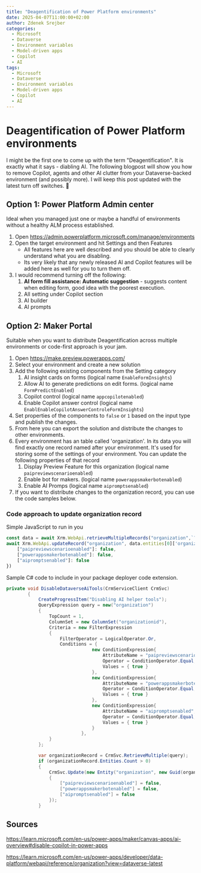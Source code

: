 ```yaml
---
title: "Deagentification of Power Platform environments"
date: 2025-04-07T11:00:00+02:00
author: Zdenek Srejber
categories:
  - Microsoft
  - Dataverse
  - Environment variables
  - Model-driven apps
  - Copilot
  - AI
tags:
  - Microsoft
  - Dataverse
  - Environment variables
  - Model-driven apps
  - Copilot
  - AI
---
```

# Deagentification of Power Platform environments
I might be the first one to come up with the term "Deagentification". It is exactly what it says - diabling AI. The following blogpost will show you how to remove Copilot, agents and other AI clutter from your Dataverse-backed environment (and possibly more). I will keep this post updated with the latest turn off switches. 🙂 

## Option 1: Power Platform Admin center
Ideal when you managed just one or maybe a handful of environments without a healthy ALM process established.
1. Open https://admin.powerplatform.microsoft.com/manage/environments
1. Open the target environment and hit Settings and then Features
   - All features here are well described and you should be able to clearly understand what you are disabling.
   - Its very likely that any newly released AI and Copilot features will be added here as well for you to turn them off.
1. I would recommend turning off the following:
   1. **AI form fill assistance: Automatic suggestion** - suggests content when editing form, good idea with the poorest execution.
   1. All setting under Copilot section
   1. AI builder
   1. AI prompts

## Option 2: Maker Portal
Suitable when you want to distribute Deagentification across multiple environments or code-first approach is your jam.
1. Open https://make.preview.powerapps.com/
1. Select your environment and create a new solution
1. Add the following existing components from the Setting category
   1. AI insight cards on forms (logical name `EnableFormInsights`)
   1. Allow AI to generate predictions on edit forms. (logical name `FormPredictEnabled`)
   1. Copilot control (logical name `appcopilotenabled`)
   1. Enable Copilot answer control (logical name `EnablEnableCopilotAnswerControleFormInsights`)
1. Set properties of the components to `false` or `1` based on the input type and publish the changes.
1. From here you can export the solution and distribute the changes to other environments.
1. Every environment has an table called 'organization'. In its data you will find exactly one record named after your environment. It's used for storing some of the settings of your environment. You can update the following properties of that record
   1. Display Preview Feature for this organization (logical name `paipreviewscenarioenabled`)
   1. Enable bot for makers. (logical name `powerappsmakerbotenabled`)
   1. Enable AI Promps (logical name `aipromptsenabled`)
1. If you want to distribute changes to the organization record, you can use the code samples below.


### Code approach to update organization record
Simple JavaScript to run in you
```ts
const data = await Xrm.WebApi.retrieveMultipleRecords("organization",`?$select=organizationid,name`)
await Xrm.WebApi.updateRecord("organization", data.entities[0]['organizationid'], { 
    ["paipreviewscenarioenabled"]: false,
    ["powerappsmakerbotenabled"]: false,
    ["aipromptsenabled"]: false
})
```
Sample C# code to include in your package deployer code extension. 
```c#
private void DisableDataverseAiTools(CrmServiceClient CrmSvc)
        {
            CreateProgressItem("Disabling AI helper tools");
            QueryExpression query = new("organization")
            {
                TopCount = 1,
                ColumnSet = new ColumnSet("organizationid"),
                Criteria = new FilterExpression
                {
                    FilterOperator = LogicalOperator.Or,
                    Conditions = {
                                new ConditionExpression{
                                    AttributeName = "paipreviewscenarioenabled",
                                    Operator = ConditionOperator.Equal,
                                    Values = { true }
                                },
                                new ConditionExpression{
                                    AttributeName = "powerappsmakerbotenabled",
                                    Operator = ConditionOperator.Equal,
                                    Values = { true }
                                },
                                new ConditionExpression{
                                    AttributeName = "aipromptsenabled",
                                    Operator = ConditionOperator.Equal,
                                    Values = { true }
                                }
                            },
                }
            };

            var organizationRecord = CrmSvc.RetrieveMultiple(query);
            if (organizationRecord.Entities.Count > 0)
            {
                CrmSvc.Update(new Entity("organization", new Guid(organizationRecord.Entities[0]["organizationid"].ToString()))
                {
                    ["paipreviewscenarioenabled"] = false,
                    ["powerappsmakerbotenabled"] = false,
                    ["aipromptsenabled"] = false
                });
            }
```

## Sources
https://learn.microsoft.com/en-us/power-apps/maker/canvas-apps/ai-overview#disable-copilot-in-power-apps

https://learn.microsoft.com/en-us/power-apps/developer/data-platform/webapi/reference/organization?view=dataverse-latest
